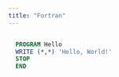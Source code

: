 ```yaml
---
title: "Fortran"
---
```


```fortran

  PROGRAM Hello
  WRITE (*,*) 'Hello, World!'
  STOP
  END
  

```